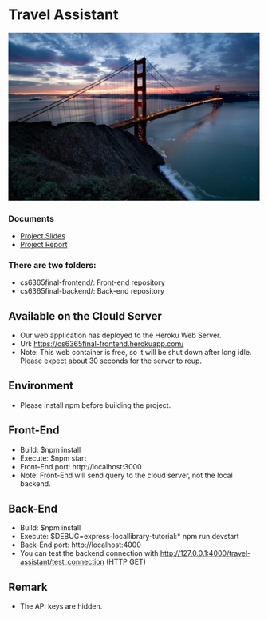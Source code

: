 # Travel Assistant
![Golden Gate Bridge](./cs6365final-frontend/src/pics/background.jpg)
### Documents
* [Project Slides](./CS%206365%20Final%20Project%20Slide.pdf)
* [Project Report](./Final%20Report.pdf)
### There are two folders:
* cs6365final-frontend/: Front-end repository
* cs6365final-backend/: Back-end repository

## Available on the Clould Server
* Our web application has deployed to the Heroku Web Server.
* Url: https://cs6365final-frontend.herokuapp.com/
* Note: This web container is free, so it will be shut down after long idle. Please expect about 30 seconds for the server to reup.

## Environment
* Please install npm before building the project.

## Front-End
* Build: $npm install
* Execute: $npm start
* Front-End port: http://localhost:3000
* Note: Front-End will send query to the cloud server, not the local backend.

## Back-End
* Build: $npm install
* Execute: $DEBUG=express-locallibrary-tutorial:* npm run devstart
* Back-End port: http://localhost:4000
* You can test the backend connection with http://127.0.0.1:4000/travel-assistant/test_connection (HTTP GET)

## Remark
* The API keys are hidden.